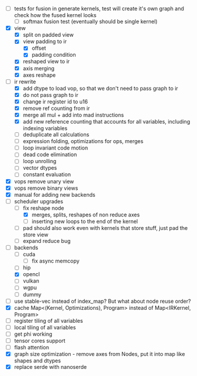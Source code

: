 - [ ] tests for fusion in generate kernels, test will create it's own graph and check how the fused kernel looks
    - [ ] softmax fusion test (eventually should be single kernel)
- [x] view
  - [x] split on padded view
  - [x] view padding to ir
    - [x] offset
    - [x] padding condition
  - [x] reshaped view to ir
  - [x] axis merging
  - [x] axes reshape
- [ ] ir rewrite
  - [x] add dtype to load vop, so that we don't need to pass graph to ir
  - [x] do not pass graph to ir
  - [x] change ir register id to u16
  - [x] remove ref counting from ir
  - [x] merge all mul + add into mad instructions
  - [x] add new reference counting that accounts for all variables, including indexing variables
  - [ ] deduplicate all calculations
  - [ ] expression folding, optimizations for ops, merges
  - [ ] loop invariant code motion
  - [ ] dead code elimination
  - [ ] loop unrolling
  - [ ] vector dtypes
  - [ ] constant evaluation
- [x] vops remove unary view
- [x] vops remove binary views
- [x] manual for adding new backends
- [ ] scheduler upgrades
  - [ ] fix reshape node
    - [x] merges, splits, reshapes of non reduce axes
    - [ ] inserting new loops to the end of the kernel
  - [ ] pad should also work even with kernels that store stuff, just pad the store view
  - [ ] expand reduce bug
- [ ] backends
  - [ ] cuda
    - [ ] fix async memcopy
  - [ ] hip
  - [x] opencl
  - [ ] vulkan
  - [ ] wgpu
  - [ ] dummy
- [ ] use stable-vec instead of index_map? But what about node reuse order?
- [x] cache Map<(Kernel, Optimizations), Program> instead of Map<IRKernel, Program>
- [ ] register tiling of all variables
- [ ] local tiling of all variables
- [ ] get phi working
- [ ] tensor cores support
- [ ] flash attention
- [x] graph size optimization - remove axes from Nodes, put it into map like shapes and dtypes
- [x] replace serde with nanoserde
